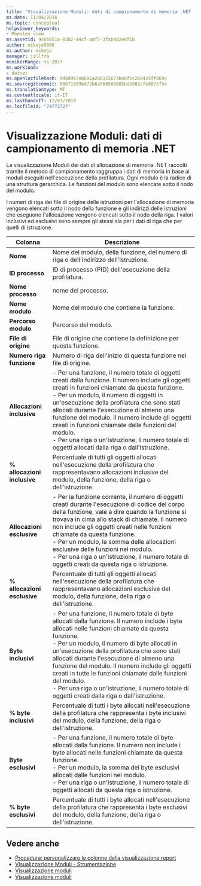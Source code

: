 ```yaml
---
title: 'Visualizzazione Moduli: dati di campionamento di memoria .NET | Microsoft Docs'
ms.date: 11/04/2016
ms.topic: conceptual
helpviewer_keywords:
- Modules view
ms.assetid: 9c05b51a-8382-44cf-a8f7-3fabdd2e8f1b
author: mikejo5000
ms.author: mikejo
manager: jillfra
monikerRange: vs-2017
ms.workload:
- dotnet
ms.openlocfilehash: 9d0d9b7ab681a266115673b48f2c2604c5ff869c
ms.sourcegitcommit: 00b71889bd72b6a566586885bdb982cfe807cf54
ms.translationtype: MT
ms.contentlocale: it-IT
ms.lasthandoff: 12/03/2019
ms.locfileid: "74772727"
---
```

# <a name="modules-view---net-memory-sampling-data"></a>Visualizzazione Moduli: dati di campionamento di memoria .NET
La visualizzazione Moduli dei dati di allocazione di memoria .NET raccolti tramite il metodo di campionamento raggruppa i dati di memoria in base ai moduli eseguiti nell'esecuzione della profilatura. Ogni modulo è la radice di una struttura gerarchica. Le funzioni del modulo sono elencate sotto il nodo del modulo.

 I numeri di riga dei file di origine delle istruzioni per l'allocazione di memoria vengono elencati sotto il nodo della funzione e gli indirizzi delle istruzioni che eseguono l'allocazione vengono elencati sotto il nodo della riga. I valori inclusivi ed esclusivi sono sempre gli stessi sia per i dati di riga che per quelli di istruzione.

|Colonna|Descrizione|
|------------|-----------------|
|**Nome**|Nome del modulo, della funzione, del numero di riga o dell'indirizzo dell'istruzione.|
|**ID processo**|ID di processo (PID) dell'esecuzione della profilatura.|
|**Nome processo**|nome del processo.|
|**Nome modulo**|Nome del modulo che contiene la funzione.|
|**Percorso modulo**|Percorso del modulo.|
|**File di origine**|File di origine che contiene la definizione per questa funzione.|
|**Numero riga funzione**|Numero di riga dell'inizio di questa funzione nel file di origine.|
|**Allocazioni inclusive**|- Per una funzione, il numero totale di oggetti creati dalla funzione. Il numero include gli oggetti creati in funzioni chiamate da questa funzione.<br />- Per un modulo, il numero di oggetti in un'esecuzione della profilatura che sono stati allocati durante l'esecuzione di almeno una funzione del modulo. Il numero include gli oggetti creati in funzioni chiamate dalle funzioni del modulo.<br />- Per una riga o un'istruzione, il numero totale di oggetti allocati dalla riga o dall'istruzione.|
|**% allocazioni inclusive**|Percentuale di tutti gli oggetti allocati nell'esecuzione della profilatura che rappresentavano allocazioni inclusive del modulo, della funzione, della riga o dell'istruzione.|
|**Allocazioni esclusive**|- Per la funzione corrente, il numero di oggetti creati durante l'esecuzione di codice del corpo della funzione, vale a dire quando la funzione si trovava in cima allo stack di chiamate. Il numero non include gli oggetti creati nelle funzioni chiamate da questa funzione.<br />- Per un modulo, la somma delle allocazioni esclusive delle funzioni nel modulo.<br />- Per una riga o un'istruzione, il numero totale di oggetti creati da questa riga o istruzione.|
|**% allocazioni esclusive**|Percentuale di tutti gli oggetti allocati nell'esecuzione della profilatura che rappresentavano allocazioni esclusive del modulo, della funzione, della riga o dell'istruzione.|
|**Byte inclusivi**|- Per una funzione, il numero totale di byte allocati dalla funzione. Il numero include i byte allocati nelle funzioni chiamate da questa funzione.<br />- Per un modulo, il numero di byte allocati in un'esecuzione della profilatura che sono stati allocati durante l'esecuzione di almeno una funzione del modulo. Il numero include gli oggetti creati in tutte le funzioni chiamate dalle funzioni del modulo.<br />- Per una riga o un'istruzione, il numero totale di oggetti creati dalla riga o dall'istruzione.|
|**% byte inclusivi**|Percentuale di tutti i byte allocati nell'esecuzione della profilatura che rappresenta i byte inclusivi del modulo, della funzione, della riga o dell'istruzione.|
|**Byte esclusivi**|- Per una funzione, il numero totale di byte allocati dalla funzione. Il numero non include i byte allocati nelle funzioni chiamate da questa funzione.<br />- Per un modulo, la somma dei byte esclusivi allocati dalle funzioni nel modulo.<br />- Per una riga o un'istruzione, il numero totale di oggetti allocati da questa riga o istruzione.|
|**% byte esclusivi**|Percentuale di tutti i byte allocati nell'esecuzione della profilatura che rappresenta i byte esclusivi del modulo, della funzione, della riga o dell'istruzione.|

## <a name="see-also"></a>Vedere anche
- [Procedura: personalizzare le colonne della visualizzazione report](../profiling/how-to-customize-report-view-columns.md)
- [Visualizzazione Moduli - Strumentazione](../profiling/modules-view-dotnet-memory-instrumentation-data.md)
- [Visualizzazione moduli](../profiling/modules-view-sampling-data.md)
- [Visualizzazione moduli](../profiling/modules-view-instrumentation-data.md)
